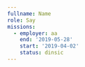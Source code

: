 ```yaml
---
fullname: Name
role: Say
missions:
  - employer: aa
    end: '2019-05-28'
    start: '2019-04-02'
    status: dinsic
---
```


